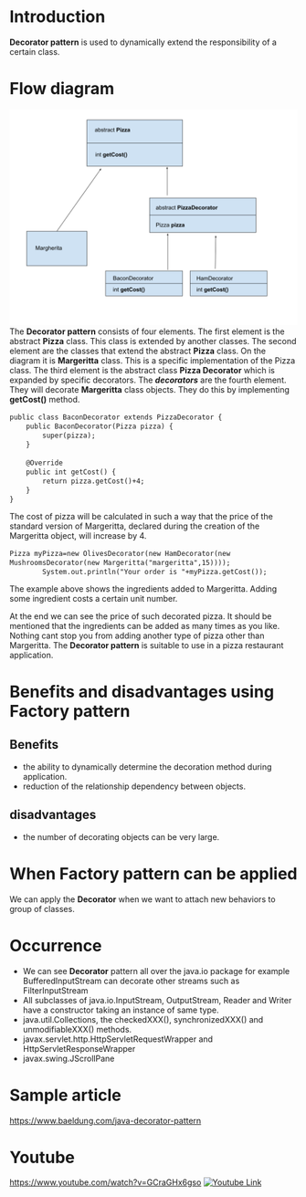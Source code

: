 # Introduction

**Decorator pattern** is used to dynamically extend the responsibility of a certain class.

# Flow diagram
![](includes/decorator.svg)
The **Decorator pattern** consists of four elements.
The first element is the abstract **Pizza** class. This class is extended by another classes.
The second element are the classes that extend the abstract **Pizza** class. On the diagram it is **Margeritta** class. This is a specific implementation of the Pizza class.
The third element is the abstract class **Pizza Decorator**  which is expanded by specific decorators.
The ***decorators*** are the fourth element. They will decorate **Margeritta** class objects. They do this by implementing **getCost()** method.
    
````
public class BaconDecorator extends PizzaDecorator {
    public BaconDecorator(Pizza pizza) {
        super(pizza);
    }

    @Override
    public int getCost() {
        return pizza.getCost()+4;
    }
}

````
The cost of pizza will be calculated in such a way that the price of the standard version of Margeritta, declared during the creation of the Margeritta object, will increase by 4.

````
Pizza myPizza=new OlivesDecorator(new HamDecorator(new MushroomsDecorator(new Margeritta("margeritta",15))));
        System.out.println("Your order is "+myPizza.getCost());
```` 

The example above shows the ingredients added to Margeritta. Adding some ingredient costs a certain unit number.
 
At the end we can see the price of such decorated pizza. It should be mentioned that the ingredients can be added as many times as you like.
Nothing cant stop you from adding another type of pizza other than Margeritta.
The **Decorator pattern** is suitable to use in a pizza restaurant application. 
# Benefits and disadvantages using Factory pattern
## Benefits
- the ability to dynamically determine the decoration method during application.
- reduction of the relationship dependency between objects.

## disadvantages
- the number of decorating objects can be very large.

# When Factory pattern can be applied
We can apply the **Decorator**  when we want to attach new behaviors to group of classes.

# Occurrence
- We can see **Decorator** pattern all over the java.io package for example BufferedInputStream can decorate other streams such as FilterInputStream
- All subclasses of java.io.InputStream, OutputStream, Reader and Writer have a constructor taking an instance of same type.
- java.util.Collections, the checkedXXX(), synchronizedXXX() and unmodifiableXXX() methods.
- javax.servlet.http.HttpServletRequestWrapper and HttpServletResponseWrapper
- javax.swing.JScrollPane

# Sample article
https://www.baeldung.com/java-decorator-pattern

# Youtube
https://www.youtube.com/watch?v=GCraGHx6gso
[![Youtube Link](http://img.youtube.com/vi/GCraGHx6gso/0.jpg)](http://www.youtube.com/watch?v=GCraGHx6gso)